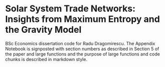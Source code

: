 # Solar System Trade Networks: Insights from Maximum Entropy and the Gravity Model 

BSc Economics dissertation code for Radu Dragomirescu. The Appendix Notebook is signposted with section numbers as described in Section 5 of the paper and large functions and the purpose of large functions and code chunks is described in markdown style. 
